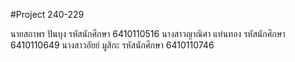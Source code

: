 #Project 240-229

นายสถาพร ปันบุง   รหัสนักศึกษา 6410110516
นางสาวญาณิศา แท่นทอง    รหัสนักศึกษา 6410110649
นางสาวอัยย์ มูสิกะ    รหัสนักศึกษา 6410110746
